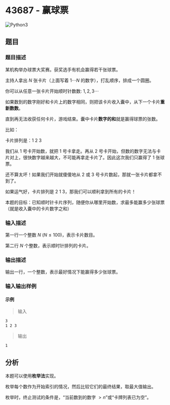 # 43687 - 赢球票

![Python3](https://img.shields.io/badge/Python3-AC-green)

## 题目

### 题目描述

某机构举办球票大奖赛。获奖选手有机会赢得若干张球票。

主持人拿出 $N$ 张卡片（上面写着 $1 \cdots N$ 的数字），打乱顺序，排成一个圆圈。

你可以从任意一张卡片开始顺时针数数: $1,2,3 \cdots$

如果数到的数字刚好和卡片上的数字相同，则把该卡片收入囊中，从下一个卡片**重新数数**。

直到再无法收获任何卡片，游戏结束。囊中卡片**数字的和**就是赢得球票的张数。

比如：

卡片排列是：1 2 3

我们从 1 号卡开始数，就把 1 号卡拿走。再从 2 号卡开始，但数的数字无法与卡片对上，很快数字越来越大，不可能再拿走卡片了。因此这次我们只赢得了 1 张球票。

还不算太坏！如果我们开始就傻傻地从 2 或 3 号卡片数起，那就一张卡片都拿不到了。

如果运气好，卡片排列是 2 1 3，那我们可以顺利拿到所有的卡片！

本题的目标：已知顺时针卡片序列，随便你从哪里开始数，求最多能赢多少张球票（就是收入囊中的卡片数字之和）

### 输入描述

第一行一个整数 $N$ ($N  \leq  100$)，表示卡片数目。

第二行 $N$ 个整数，表示顺时针排列的卡片。

### 输出描述

输出一行，一个整数，表示最好情况下能赢得多少张球票。

### 输入输出样例

#### 示例

> 输入

```txt
3
1 2 3
```

> 输出

```txt
1
```

## 分析

本题可以使用**枚举法**实现。

枚举每个数作为开始索引的情况，然后比较它们的最终结果，取最大值输出。

枚举时，终止测试的条件是，“当前数到的数字 $> n$”或“卡牌列表已为空”。
